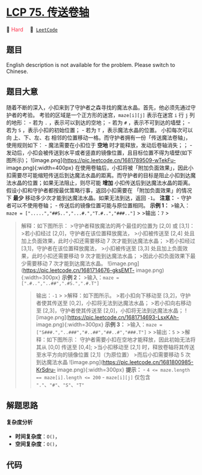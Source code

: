 # [LCP 75. 传送卷轴](https://leetcode.cn/problems/rdmXM7)

🔴 <font color=#ff334b>Hard</font>&emsp; 🔗&ensp;[`LeetCode`](https://leetcode.cn/problems/rdmXM7)


## 题目

English description is not available for the problem. Please switch to
Chinese.


## 题目大意

随着不断的深入，小扣来到了守护者之森寻找的魔法水晶。首先，他必须先通过守护者的考验。 考验的区域是一个正方形的迷宫，`maze[i][j]` 表示在迷宫
`i` 行 `j` 列的地形： \- 若为 `.` ，表示可以到达的空地； \- 若为 `#` ，表示不可到达的墙壁； \- 若为 `S`
，表示小扣的初始位置； \- 若为 `T` ，表示魔法水晶的位置。 小扣每次可以向 上、下、左、右
相邻的位置移动一格。而守护者拥有一份「传送魔法卷轴」，使用规则如下： \- 魔法需要在小扣位于 **空地** 时才能释放，发动后卷轴消失；； \-
发动后，小扣会被传送到水平或者竖直的镜像位置，且目标位置不得为墙壁(如下图所示)；
![image.png](https://pic.leetcode.cn/1681789509-wTekFu-
image.png){:width=400px}
在使用卷轴后，小扣将被「附加负面效果」，因此小扣需要尽可能缩短传送后到达魔法水晶的距离。而守护者的目标是阻止小扣到达魔法水晶的位置；如果无法阻止，则尽可能
**增加** 小扣传送后到达魔法水晶的距离。 假设小扣和守护者都按最优策略行事，返回小扣需要在 「附加负面效果」的情况下 **最少**
移动多少次才能到达魔法水晶。如果无法到达，返回 `-1`。 **注意：** \- 守护者可以不使用卷轴； \- 传送后的镜像位置可能与原位置相同。 **示例
1：** >输入：`maze = [".....","##S..","...#.","T.#..","###.."]` > >输出：`7` >
>解释：如下图所示： >守护者释放魔法的两个最佳的位置为 [2,0] 或 [3,1]： >若小扣经过 [2,0]，守护者在该位置释放魔法， >小扣被传送至
[2,4] 处且加上负面效果，此时小扣还需要移动 7 次才能到达魔法水晶； >若小扣经过 [3,1]，守护者在该位置释放魔法， >小扣被传送至 [3,3]
处且加上负面效果，此时小扣还需要移动 9 次才能到达魔法水晶； >因此小扣负面效果下最少需要移动 7 次才能到达魔法水晶。
![image.png](https://pic.leetcode.cn/1681714676-gksEMT-
image.png){:width=300px} **示例 2：** >输入：`maze = [".#..","..##",".#S.",".#.T"]`
> >输出：`-1` > >解释：如下图所示。 >若小扣向下移动至 [3,2]，守护者使其传送至 [0,2]，小扣将无法到达魔法水晶； >若小扣向右移动至
[2,3]，守护者使其传送至 [2,0]，小扣将无法到达魔法水晶；
![image.png](https://pic.leetcode.cn/1681714693-LsxKAh-
image.png){:width=300px} **示例 3：** >输入：`maze =
["S###.","..###","#..##","##..#","###.T"]` > >输出：`5` > >解释：如下图所示：
>守护者需要小扣在空地才能释放，因此初始无法将其从 [0,0] 传送至 [0,4]; >当小扣移动至 [2,1] 时，释放卷轴将其传送至水平方向的镜像位置
[2,1]（为原位置） >而后小扣需要移动 5 次到达魔法水晶
![image.png](https://pic.leetcode.cn/1681800985-KrSdru-
image.png){:width=300px} **提示：** \- `4 <= maze.length == maze[i].length <=
200` \- `maze[i][j]` 仅包含 `"."`、`"#"`、`"S"`、`"T"`


## 解题思路

#### 复杂度分析

- **时间复杂度**：`O()`，
- **空间复杂度**：`O()`，

## 代码

```javascript

```